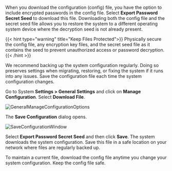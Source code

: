 &NewLine;

When you download the configuration (config) file, you have the option to include encrypted passwords in the config file. Select **Export Password Secret Seed** to download this file.
Downloading both the config file and the secret seed file allows you to restore the system to a different operating system device where the decryption seed is not already present.

{{< hint type="warning" title="Keep Files Protected">}}
Physically secure the config file, any encryption key files, and the secret seed file as it contains the seed to prevent unauthorized access or password decryption.
{{< /hint >}}

We recommend backing up the system configuration regularly.
Doing so preserves settings when migrating, restoring, or fixing the system if it runs into any issues.
Save the configuration file each time the system configuration changes.

Go to System **Settings > General Settings** and click on **Manage Configuration**.
Select **Download File**.

![GeneralManageConfigurationOptions](/images/SCALE/SystemSettings/GeneralManageConfigurationOptions.png "Download Configuration File")

The **Save Configuration** dialog opens.

![SaveConfigurationWindow](/images/SCALE/SystemSettings/SaveConfigurationWindow.png "Save Configuration")

Select **Export Password Secret Seed** and then click **Save**. The system downloads the system configuration.
Save this file in a safe location on your network where files are regularly backed up.

To maintain a current file, download the config file anytime you change your system configuration. Keep the config file safe.